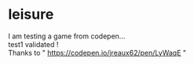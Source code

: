 # leisure<br>
I am testing a game from codepen...<br>
test1 validated !<br>
 Thanks to " https://codepen.io/jreaux62/pen/LyWaqE "<br>
